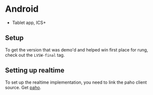 Android
=======
- Tablet app, ICS+

Setup
-----
To get the version that was demo'd and helped win first place for rung, check out the `LVSW-final` tag.

Setting up realtime
-------------------

To set up the realtime implementation, you need to link the paho client source. Get [paho](http://eclipse.org/paho/).
